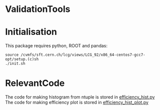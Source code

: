 ValidationTools
===============

Initialisation
==============

This package requires python, ROOT and pandas:

```
source /cvmfs/sft.cern.ch/lcg/views/LCG_92/x86_64-centos7-gcc7-opt/setup.(c)sh
./init.sh
```

RelevantCode
============

The code for making histogram from ntuple is stored in [efficiency_hist.py](efficiency_hist.py)
The code for making efficiency plot is stored in [efficiency_hist_plot.py](efficiency_hist_plot.py)

